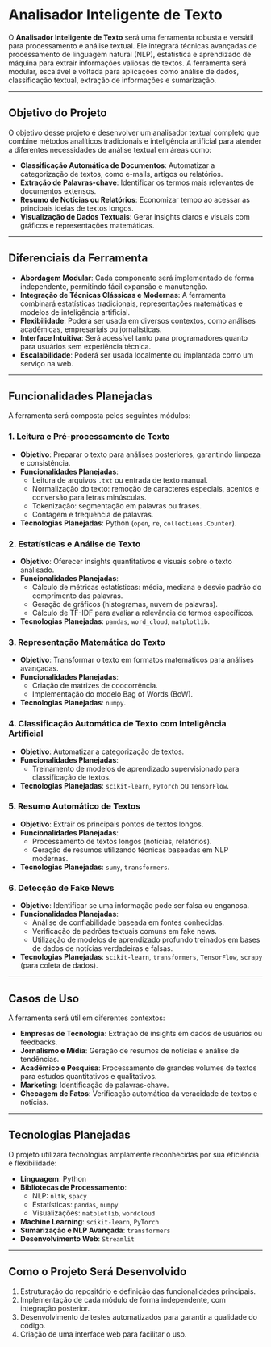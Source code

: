 # **Analisador Inteligente de Texto**

O **Analisador Inteligente de Texto** será uma ferramenta robusta e versátil para processamento e análise textual. Ele integrará técnicas avançadas de processamento de linguagem natural (NLP), estatística e aprendizado de máquina para extrair informações valiosas de textos. A ferramenta será modular, escalável e voltada para aplicações como análise de dados, classificação textual, extração de informações e sumarização.

---

## **Objetivo do Projeto**

O objetivo desse projeto é desenvolver um analisador textual completo que combine métodos analíticos tradicionais e inteligência artificial para atender a diferentes necessidades de análise textual em áreas como:  

- **Classificação Automática de Documentos**: Automatizar a categorização de textos, como e-mails, artigos ou relatórios.  
- **Extração de Palavras-chave**: Identificar os termos mais relevantes de documentos extensos.  
- **Resumo de Notícias ou Relatórios**: Economizar tempo ao acessar as principais ideias de textos longos.  
- **Visualização de Dados Textuais**: Gerar insights claros e visuais com gráficos e representações matemáticas.  

---

## **Diferenciais da Ferramenta**

- **Abordagem Modular**: Cada componente será implementado de forma independente, permitindo fácil expansão e manutenção.  
- **Integração de Técnicas Clássicas e Modernas**: A ferramenta combinará estatísticas tradicionais, representações matemáticas e modelos de inteligência artificial.  
- **Flexibilidade**: Poderá ser usada em diversos contextos, como análises acadêmicas, empresariais ou jornalísticas.  
- **Interface Intuitiva**: Será acessível tanto para programadores quanto para usuários sem experiência técnica.  
- **Escalabilidade**: Poderá ser usada localmente ou implantada como um serviço na web.  

---

## **Funcionalidades Planejadas**

A ferramenta será composta pelos seguintes módulos:  

### 1. Leitura e Pré-processamento de Texto  
- **Objetivo**: Preparar o texto para análises posteriores, garantindo limpeza e consistência.  
- **Funcionalidades Planejadas**:  
  - Leitura de arquivos `.txt` ou entrada de texto manual.  
  - Normalização do texto: remoção de caracteres especiais, acentos e conversão para letras minúsculas.  
  - Tokenização: segmentação em palavras ou frases.  
  - Contagem e frequência de palavras.  
- **Tecnologias Planejadas**: Python (`open`, `re`, `collections.Counter`).  

### 2. Estatísticas e Análise de Texto  
- **Objetivo**: Oferecer insights quantitativos e visuais sobre o texto analisado.  
- **Funcionalidades Planejadas**:  
  - Cálculo de métricas estatísticas: média, mediana e desvio padrão do comprimento das palavras.  
  - Geração de gráficos (histogramas, nuvem de palavras).  
  - Cálculo de TF-IDF para avaliar a relevância de termos específicos.  
- **Tecnologias Planejadas**: `pandas`, `word_cloud`, `matplotlib`.  

### 3. Representação Matemática do Texto  
- **Objetivo**: Transformar o texto em formatos matemáticos para análises avançadas.  
- **Funcionalidades Planejadas**:  
  - Criação de matrizes de coocorrência.  
  - Implementação do modelo Bag of Words (BoW).  
- **Tecnologias Planejadas**: `numpy`.  

### 4. Classificação Automática de Texto com Inteligência Artificial  
- **Objetivo**: Automatizar a categorização de textos.
- **Funcionalidades Planejadas**:  
  - Treinamento de modelos de aprendizado supervisionado para classificação de textos.   
- **Tecnologias Planejadas**: `scikit-learn`, `PyTorch` ou `TensorFlow`.  

### 5. Resumo Automático de Textos  
- **Objetivo**: Extrair os principais pontos de textos longos.  
- **Funcionalidades Planejadas**:  
  - Processamento de textos longos (notícias, relatórios).  
  - Geração de resumos utilizando técnicas baseadas em NLP modernas.  
- **Tecnologias Planejadas**: `sumy`, `transformers`.  

### 6. Detecção de Fake News  
- **Objetivo**: Identificar se uma informação pode ser falsa ou enganosa.  
- **Funcionalidades Planejadas**:  
  - Análise de confiabilidade baseada em fontes conhecidas.  
  - Verificação de padrões textuais comuns em fake news.  
  - Utilização de modelos de aprendizado profundo treinados em bases de dados de notícias verdadeiras e falsas.  
- **Tecnologias Planejadas**: `scikit-learn`, `transformers`, `TensorFlow`, `scrapy` (para coleta de dados).  

---

## **Casos de Uso**

A ferramenta será útil em diferentes contextos:  
- **Empresas de Tecnologia**: Extração de insights em dados de usuários ou feedbacks.  
- **Jornalismo e Mídia**: Geração de resumos de notícias e análise de tendências.  
- **Acadêmico e Pesquisa**: Processamento de grandes volumes de textos para estudos quantitativos e qualitativos.  
- **Marketing**: Identificação de palavras-chave.  
- **Checagem de Fatos**: Verificação automática da veracidade de textos e notícias.  

---

## **Tecnologias Planejadas**

O projeto utilizará tecnologias amplamente reconhecidas por sua eficiência e flexibilidade:  
- **Linguagem**: Python  
- **Bibliotecas de Processamento**:  
  - NLP: `nltk`, `spacy`  
  - Estatísticas: `pandas`, `numpy`  
  - Visualizações: `matplotlib`, `wordcloud`  
- **Machine Learning**: `scikit-learn`, `PyTorch`  
- **Sumarização e NLP Avançada**: `transformers`  
- **Desenvolvimento Web**:  `Streamlit`  

---

## **Como o Projeto Será Desenvolvido**

1. Estruturação do repositório e definição das funcionalidades principais.  
2. Implementação de cada módulo de forma independente, com integração posterior.  
3. Desenvolvimento de testes automatizados para garantir a qualidade do código.  
4. Criação de uma interface web para facilitar o uso.  

